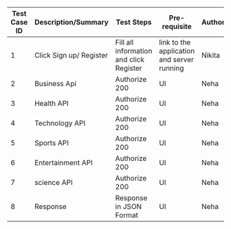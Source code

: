 | Test Case ID  | Description/Summary  | Test Steps | Pre-requisite | Author  | 
| ------------- | -------------------- | ---------- | ------------- | ------- |
|1              | Click Sign up/ Register|  Fill all information and click Register |link to the application and server running | Nikita |
|2              | Business Api          | Authorize 200 |UI | Neha |
|3             | Health API           | Authorize 200  |UI| Neha|
|4              | Technology API           | Authorize 200 |UI | Neha|
|5              | Sports API          | Authorize 200  |UI | Neha|
|6            | Entertainment API       | Authorize 200  |UI| Neha|
|7              | science API          | Authorize 200  |UI | Neha| 
|8             | Response        | Response in JSON Format  |UI | Neha|

